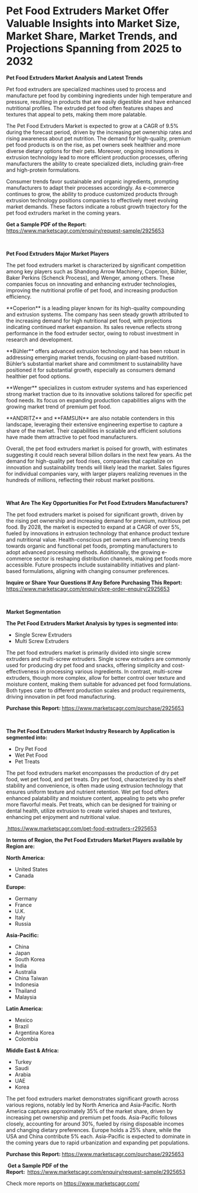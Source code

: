 <p><h1>Pet Food Extruders Market Offer Valuable Insights into Market Size, Market Share, Market Trends, and Projections Spanning from 2025 to 2032</h1></p><p><strong>Pet Food Extruders Market Analysis and Latest Trends</strong></p>
<p><p>Pet food extruders are specialized machines used to process and manufacture pet food by combining ingredients under high temperature and pressure, resulting in products that are easily digestible and have enhanced nutritional profiles. The extruded pet food often features shapes and textures that appeal to pets, making them more palatable. </p><p>The Pet Food Extruders Market is expected to grow at a CAGR of 9.5% during the forecast period, driven by the increasing pet ownership rates and rising awareness about pet nutrition. The demand for high-quality, premium pet food products is on the rise, as pet owners seek healthier and more diverse dietary options for their pets. Moreover, ongoing innovations in extrusion technology lead to more efficient production processes, offering manufacturers the ability to create specialized diets, including grain-free and high-protein formulations.</p><p>Consumer trends favor sustainable and organic ingredients, prompting manufacturers to adapt their processes accordingly. As e-commerce continues to grow, the ability to produce customized products through extrusion technology positions companies to effectively meet evolving market demands. These factors indicate a robust growth trajectory for the pet food extruders market in the coming years.</p></p>
<p><strong>Get a Sample PDF of the Report:&nbsp;</strong> <a href="https://www.marketscagr.com/enquiry/request-sample/2925653?utm_campaign=1944&utm_medium=2&utm_source=Github&utm_content=ia&utm_term=12032025&utm_id=pet-food-extruders">https://www.marketscagr.com/enquiry/request-sample/2925653</a></p>
<p>&nbsp;</p>
<p><strong>Pet Food Extruders Major Market Players</strong></p>
<p><p>The pet food extruders market is characterized by significant competition among key players such as Shandong Arrow Machinery, Coperion, Bühler, Baker Perkins (Schenck Process), and Wenger, among others. These companies focus on innovating and enhancing extruder technologies, improving the nutritional profile of pet food, and increasing production efficiency.</p><p>**Coperion** is a leading player known for its high-quality compounding and extrusion systems. The company has seen steady growth attributed to the increasing demand for high nutritional pet food, with projections indicating continued market expansion. Its sales revenue reflects strong performance in the food extruder sector, owing to robust investment in research and development.</p><p>**Bühler** offers advanced extrusion technology and has been robust in addressing emerging market trends, focusing on plant-based nutrition. Bühler’s substantial market share and commitment to sustainability have positioned it for substantial growth, especially as consumers demand healthier pet food options.</p><p>**Wenger** specializes in custom extruder systems and has experienced strong market traction due to its innovative solutions tailored for specific pet food needs. Its focus on expanding production capabilities aligns with the growing market trend of premium pet food.</p><p>**ANDRITZ** and **FAMSUN** are also notable contenders in this landscape, leveraging their extensive engineering expertise to capture a share of the market. Their capabilities in scalable and efficient solutions have made them attractive to pet food manufacturers.</p><p>Overall, the pet food extruders market is poised for growth, with estimates suggesting it could reach several billion dollars in the next few years. As the demand for high-quality pet food rises, companies that capitalize on innovation and sustainability trends will likely lead the market. Sales figures for individual companies vary, with larger players realizing revenues in the hundreds of millions, reflecting their robust market positions.</p></p>
<p>&nbsp;</p>
<p><strong>What Are The Key Opportunities For Pet Food Extruders Manufacturers?</strong></p>
<p><p>The pet food extruders market is poised for significant growth, driven by the rising pet ownership and increasing demand for premium, nutritious pet food. By 2028, the market is expected to expand at a CAGR of over 5%, fueled by innovations in extrusion technology that enhance product texture and nutritional value. Health-conscious pet owners are influencing trends towards organic and functional pet foods, prompting manufacturers to adopt advanced processing methods. Additionally, the growing e-commerce sector is reshaping distribution channels, making pet foods more accessible. Future prospects include sustainability initiatives and plant-based formulations, aligning with changing consumer preferences.</p></p>
<p><strong>Inquire or Share Your Questions If Any Before Purchasing This Report:</strong> <a href="https://www.marketscagr.com/enquiry/pre-order-enquiry/2925653?utm_campaign=1944&utm_medium=2&utm_source=Github&utm_content=ia&utm_term=12032025&utm_id=pet-food-extruders">https://www.marketscagr.com/enquiry/pre-order-enquiry/2925653</a></p>
<p>&nbsp;</p>
<p><strong>Market Segmentation</strong></p>
<p><strong>The Pet Food Extruders Market Analysis by types is segmented into:</strong></p>
<p><ul><li>Single Screw Extruders</li><li>Multi Screw Extruders</li></ul></p>
<p><p>The pet food extruders market is primarily divided into single screw extruders and multi-screw extruders. Single screw extruders are commonly used for producing dry pet food and snacks, offering simplicity and cost-effectiveness in processing various ingredients. In contrast, multi-screw extruders, though more complex, allow for better control over texture and moisture content, making them suitable for advanced pet food formulations. Both types cater to different production scales and product requirements, driving innovation in pet food manufacturing.</p></p>
<p><strong>Purchase this Report:&nbsp;</strong><a href="https://www.marketscagr.com/purchase/2925653?utm_campaign=1944&utm_medium=2&utm_source=Github&utm_content=ia&utm_term=12032025&utm_id=pet-food-extruders">https://www.marketscagr.com/purchase/2925653</a></p>
<p>&nbsp;</p>
<p><strong>The Pet Food Extruders Market Industry Research by Application is segmented into:</strong></p>
<p><ul><li>Dry Pet Food</li><li>Wet Pet Food</li><li>Pet Treats</li></ul></p>
<p><p>The pet food extruders market encompasses the production of dry pet food, wet pet food, and pet treats. Dry pet food, characterized by its shelf stability and convenience, is often made using extrusion technology that ensures uniform texture and nutrient retention. Wet pet food offers enhanced palatability and moisture content, appealing to pets who prefer more flavorful meals. Pet treats, which can be designed for training or dental health, utilize extrusion to create varied shapes and textures, enhancing pet enjoyment and nutritional value.</p></p>
<p><a href="https://www.marketscagr.com/pet-food-extruders-r2925653?utm_campaign=1944&utm_medium=2&utm_source=Github&utm_content=ia&utm_term=12032025&utm_id=pet-food-extruders">&nbsp;https://www.marketscagr.com/pet-food-extruders-r2925653</a></p>
<p><strong>In terms of Region, the Pet Food Extruders Market Players available by Region are:</strong></p>
<p>
    <p> <strong> North America: </strong>
        <ul>
            <li>United States</li>
            <li>Canada</li>
        </ul>
        </p> 
    <p> <strong> Europe: </strong>
        <ul>
            <li>Germany</li>
            <li>France</li>
            <li>U.K.</li>
            <li>Italy</li>
            <li>Russia</li>
        </ul>
        </p> 
    <p> <strong> Asia-Pacific: </strong>
        <ul>
            <li>China</li>
            <li>Japan</li>
            <li>South Korea</li>
            <li>India</li>
            <li>Australia</li>
            <li>China Taiwan</li>
            <li>Indonesia</li>
            <li>Thailand</li>
            <li>Malaysia</li>
        </ul>
        </p> 
    <p> <strong> Latin America: </strong>
        <ul>
            <li>Mexico</li>
            <li>Brazil</li>
            <li>Argentina Korea</li>
            <li>Colombia</li>
        </ul>
        </p> 
    <p> <strong> Middle East & Africa: </strong>
        <ul>
            <li>Turkey</li>
            <li>Saudi</li>
            <li>Arabia</li>
            <li>UAE</li>
            <li>Korea</li>
        </ul>
    </p>
    </p>
<p><p>The pet food extruders market demonstrates significant growth across various regions, notably led by North America and Asia-Pacific. North America captures approximately 35% of the market share, driven by increasing pet ownership and premium pet foods. Asia-Pacific follows closely, accounting for around 30%, fueled by rising disposable incomes and changing dietary preferences. Europe holds a 25% share, while the USA and China contribute 5% each. Asia-Pacific is expected to dominate in the coming years due to rapid urbanization and expanding pet populations.</p></p>
<p><strong>Purchase this Report: </strong><a href="https://www.marketscagr.com/purchase/2925653?utm_campaign=1944&utm_medium=2&utm_source=Github&utm_content=ia&utm_term=12032025&utm_id=pet-food-extruders">https://www.marketscagr.com/purchase/2925653</a></p>
<p>&nbsp;<strong>Get a Sample PDF of the Report:&nbsp;&nbsp;</strong><a href="https://www.marketscagr.com/enquiry/request-sample/2925653?utm_campaign=1944&utm_medium=2&utm_source=Github&utm_content=ia&utm_term=12032025&utm_id=pet-food-extruders">https://www.marketscagr.com/enquiry/request-sample/2925653</a></p>
<p><strong></strong></p>
<p>Check more reports on <a href="https://www.marketscagr.com/?utm_campaign=1944&utm_medium=2&utm_source=Github&utm_content=ia&utm_term=12032025&utm_id=pet-food-extruders">https://www.marketscagr.com/</a></p>
